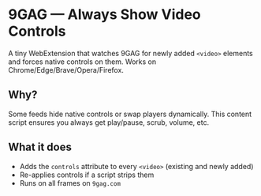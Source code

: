 # 9GAG — Always Show Video Controls

A tiny WebExtension that watches 9GAG for newly added `<video>` elements and forces native controls on them. Works on Chrome/Edge/Brave/Opera/Firefox.

## Why?
Some feeds hide native controls or swap players dynamically. This content script ensures you always get play/pause, scrub, volume, etc.

## What it does
- Adds the `controls` attribute to every `<video>` (existing and newly added)
- Re-applies controls if a script strips them
- Runs on all frames on `9gag.com`
